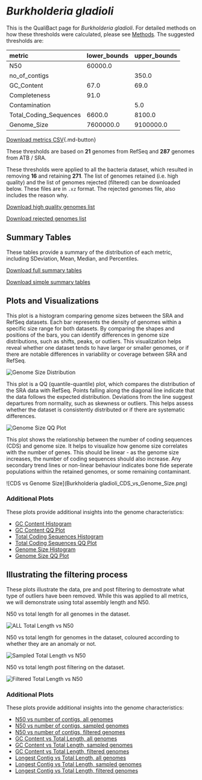 # *Burkholderia gladioli*

This is the QualiBact page for *Burkholderia gladioli*. For detailed methods on how these thresholds were calculated, please see [Methods](../../methods.md).
The suggested thresholds are: 

| metric                 | lower_bounds   | upper_bounds   |
|:-----------------------|:---------------|:---------------|
| N50                    | 60000.0        |                |
| no_of_contigs          |                | 350.0          |
| GC_Content             | 67.0           | 69.0           |
| Completeness           | 91.0           |                |
| Contamination          |                | 5.0            |
| Total_Coding_Sequences | 6600.0         | 8100.0         |
| Genome_Size            | 7600000.0      | 9100000.0      |

[Download metrics CSV](Burkholderia_gladioli_metrics.csv){.md-button}


These thresholds are based on **21** genomes from RefSeq and **287** genomes from ATB / SRA.

These thresholds were applied to all the bacteria dataset, which resulted in removing **16** and retaining **271**.
The list of genomes retained (i.e. high quality) and the list of genomes rejected (filtered) can be downloaded below. These files are in `.xz` format. The rejected genomes file, also includes the reason why.

[Download high quality genomes list](Burkholderia_gladioli_high_quality_genomes.csv.xz)


[Download rejected genomes list](Burkholderia_gladioli_filtered_out_genomes.csv.xz)



## Summary Tables
These tables provide a summary of the distribution of each metric, including SDeviation, Mean, Median, and Percentiles.

[Download full summary tables](summary.csv)

[Download simple summary tables](selected_summary.csv)

## Plots and Visualizations

This plot is a histogram comparing genome sizes between the SRA and RefSeq datasets. Each bar represents the density of genomes within a specific size range for both datasets. By comparing the shapes and positions of the bars, you can identify differences in genome size distributions, such as shifts, peaks, or outliers. This visualization helps reveal whether one dataset tends to have larger or smaller genomes, or if there are notable differences in variability or coverage between SRA and RefSeq.

![Genome Size Distribution](Genome_Size_refseq_histogram_kde.png)

This plot is a QQ (quantile-quantile) plot, which compares the distribution of the SRA data with RefSeq. Points falling along the diagonal line indicate that the data follows the expected distribution. Deviations from the line suggest departures from normality, such as skewness or outliers. This helps assess whether the dataset is consistently distributed or if there are systematic differences.

![Genome Size QQ Plot](Genome_Size_refseq_qqplot.png)

This plot shows the relationship between the number of coding sequences (CDS) and genome size. It helps to visualize how genome size correlates with the number of genes. This should be linear - as the genome size increases, the number of coding sequences should also increase. Any secondary trend lines or non-linear behaviour indicates bone fide seperate populations within the retained genomes, or some remaining contaminant. 

![CDS vs Genome Size](Burkholderia gladioli_CDS_vs_Genome_Size.png)

### Additional Plots

These plots provide additional insights into the genome characteristics:

- [GC Content Histogram](GC_Content_refseq_histogram_kde.png)
- [GC Content QQ Plot](GC_Content_refseq_qqplot.png)
- [Total Coding Sequences Histogram](Total_Coding_Sequences_refseq_histogram_kde.png)
- [Total Coding Sequences QQ Plot](Total_Coding_Sequences_refseq_qqplot.png)
- [Genome Size Histogram](Genome_Size_refseq_histogram_kde.png)
- [Genome Size QQ Plot](Genome_Size_refseq_qqplot.png)
## Illustrating the filtering process
These plots illustrate the data, pre and post filtering to demostrate what type of outliers have been removed. While this was applied to all metrics, we will demonstrate using total assembly length and N50.

N50 vs total length for all genomes in the dataset.

![ALL Total Length vs N50](Burkholderia_gladioli_all_total_length_N50.png)

N50 vs total length for genomes in the dataset, coloured according to whether they are an anomaly or not.

![Sampled Total Length vs N50](Burkholderia_gladioli_sample_total_length_N50.png)

N50 vs total length post filtering on the dataset.

![Filtered Total Length vs N50](Burkholderia_gladioli_filt_total_length_N50.png)

### Additional Plots

These plots provide additional insights into the genome characteristics:

- [N50 vs number of contigs, all genomes](Burkholderia_gladioli_all_N50_number.png)
- [N50 vs number of contigs, sampled genomes](Burkholderia_gladioli_sample_N50_number.png)
- [N50 vs number of contigs, filtered genomes](Burkholderia_gladioli_filt_N50_number.png)
- [GC Content vs Total Length, all genomes](Burkholderia_gladioli_all_total_length_GC_Content.png)
- [GC Content vs Total Length, sampled genomes](Burkholderia_gladioli_sample_total_length_GC_Content.png)
- [GC Content vs Total Length, filtered genomes](Burkholderia_gladioli_filt_total_length_GC_Content.png)
- [Longest Contig vs Total Length, all genomes](Burkholderia_gladioli_all_total_length_longest.png)
- [Longest Contig vs Total Length, sampled genomes](Burkholderia_gladioli_sample_total_length_longest.png)
- [Longest Contig vs Total Length, filtered genomes](Burkholderia_gladioli_filt_total_length_longest.png)

